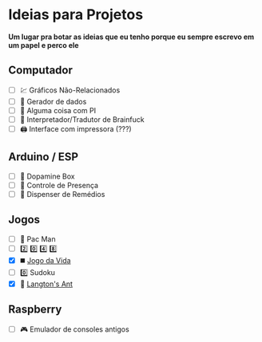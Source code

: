 # Ideias para Projetos
<b> Um lugar pra botar as ideias que eu tenho porque eu sempre escrevo em um papel e perco ele </b>

## Computador
 - [ ] :chart: Gráficos Não-Relacionados
 - [ ] :floppy_disk: Gerador de dados
 - [ ] :pie: Alguma coisa com PI 
 - [ ] :monocle_face: Interpretador/Tradutor de Brainfuck
 - [ ] :printer: Interface com impressora (???)
 
## Arduino / ESP
 - [ ] :brain: Dopamine Box 
 - [ ] :date: Controle de Presença
 - [ ] :pill: Dispenser de Remédios 

## Jogos
 - [ ] :pizza: Pac Man
 - [ ] :two: :zero: :four: :eight:
 - [x] :black_medium_square: [Jogo da Vida](https://github.com/JorgeJabczenski/GameOfLife)
 - [ ] :zero: Sudoku
 - [x] :ant: [Langton's Ant](https://github.com/JorgeJabczenski/LangtonAnt)
 
 ## Raspberry
 - [ ] :video_game: Emulador de consoles antigos

